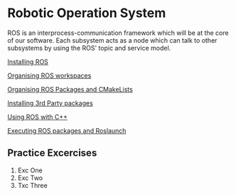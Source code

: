 # Robotic Operation System

ROS is an interprocess-communication framework which will be at the core of our software. Each subsystem acts as a node which can talk to other subsystems by using the ROS' topic and service model.

[Installing ROS](https://github.com/uvic-auvic/Software_Sandbox/wiki/Installing-ROS)

[Organising ROS workspaces](https://github.com/uvic-auvic/Software_Sandbox/wiki/Organising-ROS-Workspaces)

[Organising ROS Packages and CMakeLists](https://github.com/uvic-auvic/Software_Sandbox/wiki/Organising-ROS-Packages-and-CMakeLists)

[Installing 3rd Party packages]()

[Using ROS with C++]()

[Executing ROS packages and Roslaunch]()

## Practice Excercises
1. Exc One
2. Exc Two
3. Txc Three